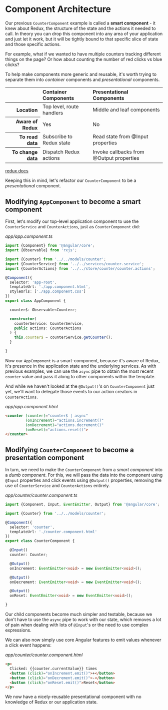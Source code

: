 # Component Architecture

Our previous `CounterComponent` example is called a **smart 
component** - it knew about Redux, the structure of the state and the actions it
needed to call. In theory you can drop this component into any area of your 
application and just let it work, but it will be tightly bound to that specific 
slice of state and those specific actions.

For example, what if we wanted to have multiple counters tracking different 
things on the page? Or how about counting the number of red clicks vs blue 
clicks?

To help make components more generic and reusable, it's worth trying to separate
them into _container_ components and _presentational_ components.

<table>
    <thead>
        <tr>
            <th></th>
            <th scope="col" style="text-align:left">Container Components</th>
            <th scope="col" style="text-align:left">Presentational Components</th>
        </tr>
    </thead>
    <tbody>
        <tr>
          <th scope="row" style="text-align:right">Location</th>
          <td>Top level, route handlers</td>
          <td>Middle and leaf components</td>
        </tr>
        <tr>
          <th scope="row" style="text-align:right">Aware of Redux</th>
          <td>Yes</th>
          <td>No</th>
        </tr>
        <tr>
          <th scope="row" style="text-align:right">To read data</th>
          <td>Subscribe to Redux state</td>
          <td>Read state from @Input properties</td>
        </tr>
        <tr>
          <th scope="row" style="text-align:right">To change data</th>
          <td>Dispatch Redux actions</td>
          <td>Invoke callbacks from @Output properties</td>
        </tr>
    </tbody>
</table>

[redux docs](http://redux.js.org/docs/basics/UsageWithReact.html)

Keeping this in mind, let's refactor our `CounterComponent` to be a 
_presentational_ component.

## Modifying `AppComponent` to become a smart component

First, let's modify our top-level application component to use the 
`CounterService` and `CounterActions`, just as `CounterComponent` did:

_app/app.component.ts_

```typescript
import {Component} from '@angular/core';
import {Observable} from 'rxjs';

import {Counter} from '../../models/counter';
import {CounterService} from '../../services/counter.service';
import {CounterActions} from '../../store/counter/counter.actions';

@Component({
  selector: 'app-root',
  templateUrl: './app.component.html',
  styleUrls: ['./app.component.css']
})
export class AppComponent {

  counter$: Observable<Counter>;

  constructor(
    counterService: CounterService,
    public actions: CounterActions
  ) {
    this.counter$ = counterService.getCounter();
  }

}
```

Now our `AppComponent` is a smart-component, because it's aware of Redux, it's 
presence in the application state and the underlying services. As with previous 
examples, we can use the `async` pipe to obtain the most recent `counter` value 
and pass it along to other components within the template. 

And while we haven't looked at the `@Output()`'s on `CounterComponent` just yet, 
we'll want to delegate those events to our action creators in `CounterActions`. 

_app/app.component.html_

```html
<counter [counter]="counter$ | async"
         (onIncrement)="actions.increment()"
         (onDecrement)="actions.decrement()"
         (onReset)="actions.reset()">
</counter>
```

## Modifying `CounterComponent` to become a presentation component

In turn, we need to make the `CounterComponent` from a *smart component* into a 
*dumb component*. For this, we will pass the data into the component using 
`@Input` properties and click events using `@Output()` properties, removing the 
use of `CounterService` and `CounterActions` entirely.

_app/counter/counter.component.ts_
```typescript
import {Component, Input, EventEmitter, Output} from '@angular/core';

import {Counter} from '../../models/counter';

@Component({
  selector: 'counter',
  templateUrl: './counter.component.html'
})
export class CounterComponent {

  @Input()
  counter: Counter;

  @Output()
  onIncrement: EventEmitter<void> = new EventEmitter<void>();

  @Output()
  onDecrement: EventEmitter<void> = new EventEmitter<void>();

  @Output()
  onReset: EventEmitter<void> = new EventEmitter<void>();

}
```

Our child components become much simpler and testable, because we don't have to 
use the `async` pipe to work with our state, which removes a lot of pain when 
dealing with lots of `@Input`'s or the need to use complex expressions. 

We can also now simply use core Angular features to emit values whenever a click 
event happens:

_app/counter/counter.component.html_

```html
<p>
  Clicked: {{counter.currentValue}} times
  <button (click)="onIncrement.emit()">+</button>
  <button (click)="onDecrement.emit()">-</button>
  <button (click)="onReset.emit()">Reset</button>
</p>
```

We now have a nicely-reusable presentational component with no knowledge of
Redux or our application state.